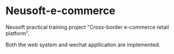 # Neusoft-e-commerce
Neusoft practical training project "Cross-border e-commerce retail platform".

Both the web system and wechat appllication are implemented.
